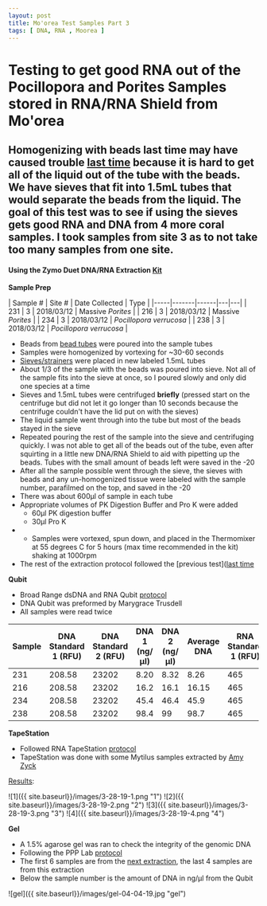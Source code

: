 ```yaml
---
layout: post
title: Mo'orea Test Samples Part 3
tags: [ DNA, RNA , Moorea ]
---
```


# Testing to get good RNA out of the Pocillopora and Porites Samples stored in RNA/RNA Shield from Mo'orea

## Homogenizing with beads last time may have caused trouble [last time](https://meschedl.github.io/MESPutnam_Open_Lab_Notebook/Mooew-Test-Samples-2/) because it is hard to get all of the liquid out of the tube with the beads. We have sieves that fit into 1.5mL tubes that would separate the beads from the liquid. The goal of this test was to see if using the sieves gets good RNA and DNA from 4 more coral samples. I took samples from site 3 as to not take too many samples from one site.

#### Using the Zymo Duet DNA/RNA Extraction [Kit](https://github.com/meschedl/MESPutnam_Open_Lab_Notebook/blob/master/company-protocols/_d7003t_d7003_quick-dna-rna_miniprep_plus_kit.pdf)

**Sample Prep**  

| Sample # | Site # | Date Collected | Type |
|-----|-------|------|---|---|
| 231 | 3 | 2018/03/12 | Massive _Porites_ |
| 216 | 3 | 2018/03/12 | Massive _Porites_ |
| 234 | 3 | 2018/03/12 | _Pocillopora verrucosa_ |
| 238 | 3 | 2018/03/12 | _Pocillopora verrucosa_ |

- Beads from [bead tubes](https://www.fishersci.com/shop/products/zr-bashing-bead-lysis-tubes/nc1099697#?keyword=zymo+bead) were poured into the sample tubes
- Samples were homogenized by vortexing for ~30-60 seconds
- [Sieves/strainers](https://www.pluriselect.com/us/pluristrainer-mini-20-um-25-pack-sterile-in-bag.html) were placed in new labeled 1.5mL tubes
- About 1/3 of the sample with the beads was poured into sieve. Not all of the sample fits into the sieve at once, so I poured slowly and only did one species at a time
- Sieves and 1.5mL tubes were centrifuged **briefly** (pressed start on the centrifuge but did not let it go longer than 10 seconds because the centrifuge couldn't have the lid put on with the sieves)
- The liquid sample went through into the tube but most of the beads stayed in the sieve
- Repeated pouring the rest of the sample into the sieve and centrifuging quickly. I was not able to get all of the beads out of the tube, even after squirting in a little new DNA/RNA Shield to aid with pipetting up the beads. Tubes with the small amount of beads left were saved in the -20
- After all the sample possible went through the sieve, the sieves with beads and any un-homogenized tissue were labeled with the sample number, parafilmed on the top, and saved in the -20
- There was about 600µl of sample in each tube
- Appropriate volumes of PK Digestion Buffer and Pro K were added
  - 60µl PK digestion buffer
  - 30µl Pro K
- - Samples were vortexed, spun down, and placed in the Thermomixer at 55 degrees C for 5 hours (max time recommended in the kit) shaking at 1000rpm
- The rest of the extraction protocol followed the [previous test]([last time](https://meschedl.github.io/MESPutnam_Open_Lab_Notebook/Mooew-Test-Samples-2/)

**Qubit**
- Broad Range dsDNA and RNA Qubit [protocol](https://meschedl.github.io/MESPutnam_Open_Lab_Notebook/Qubit-Protocol/)
- DNA Qubit was preformed by Marygrace Trusdell
- All samples were read twice

| Sample | DNA Standard 1 (RFU) | DNA Standard 2 (RFU) | DNA 1 (ng/µl) | DNA 2 (ng/µl) | Average DNA |  RNA Standard 1 (RFU) | RNA Standard 2 (RFU) | RNA 1 (ng/µl) | RNA 2 (ng/ul) | Average RNA |
|------|----------|----------|-------------|-------------|-------------|-------------|----|----|----|----|
| 231 | 208.58 | 23202 | 8.20 | 8.32 | 8.26 | 465 | 11017 | 18.4 | 17.8 | 18.1 |
| 216 | 208.58 | 23202 | 16.2 | 16.1 | 16.15 | 465 | 11017 | 29 | 28.8 | 28.9 |
| 234 | 208.58 | 23202 | 45.4 | 46.4 | 45.9 | 465 | 11017 | 60 | 59 | 59.5 |
| 238 | 208.58 | 23202 | 98.4 | 99 | 98.7 | 465 | 11017 | 146 | 144 | 145 |

**TapeStation**

- Followed RNA TapeStation [protocol](https://meschedl.github.io/MESPutnam_Open_Lab_Notebook/RNA-TapeStation-Protocol/)
- TapeStation was done with some Mytilus samples extracted by [Amy Zyck](https://github.com/amaeliazyck)

[Results](https://github.com/meschedl/MESPutnam_Open_Lab_Notebook/blob/master/tapestation_pdfs/2019-03-28%20-%2017.17.41.pdf):

![1]({{ site.baseurl}}/images/3-28-19-1.png "1")
![2]({{ site.baseurl}}/images/3-28-19-2.png "2")
![3]({{ site.baseurl}}/images/3-28-19-3.png "3")
![4]({{ site.baseurl}}/images/3-28-19-4.png "4")

**Gel**

- A 1.5% agarose gel was ran to check the integrity of the genomic DNA
- Following the PPP Lab [protocol](https://meschedl.github.io/MESPutnam_Open_Lab_Notebook/Gel-Protocol/)
- The first 6 samples are from the [next extraction](https://meschedl.github.io/MESPutnam_Open_Lab_Notebook/Dna-Only-Coral-and-Mussel-Test/), the last 4 samples are from this extraction 
- Below the sample number is the amount of DNA in ng/µl from the Qubit

![gel]({{ site.baseurl}}/images/gel-04-04-19.jpg "gel")

